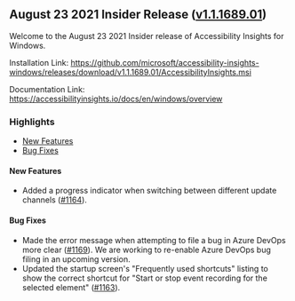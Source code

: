 ## August 23 2021 Insider Release ([v1.1.1689.01](https://github.com/Microsoft/accessibility-insights-windows/releases/tag/v1.1.1689.01))

Welcome to the August 23 2021 Insider release of Accessibility Insights for Windows.

Installation Link: https://github.com/microsoft/accessibility-insights-windows/releases/download/v1.1.1689.01/AccessibilityInsights.msi

Documentation Link: https://accessibilityinsights.io/docs/en/windows/overview

### Highlights

- [New Features](#new-features)
- [Bug Fixes](#bug-fixes)

#### New Features

- Added a progress indicator when switching between different update channels ([#1164](https://github.com/microsoft/accessibility-insights-windows/pull/1164)).

#### Bug Fixes

- Made the error message when attempting to file a bug in Azure DevOps more clear ([#1169](https://github.com/microsoft/accessibility-insights-windows/pull/1169)). We are working to re-enable Azure DevOps bug filing in an upcoming version.
- Updated the startup screen's "Frequently used shortcuts" listing to show the correct shortcut for "Start or stop event recording for the selected element" ([#1163](https://github.com/microsoft/accessibility-insights-windows/pull/1163)).
